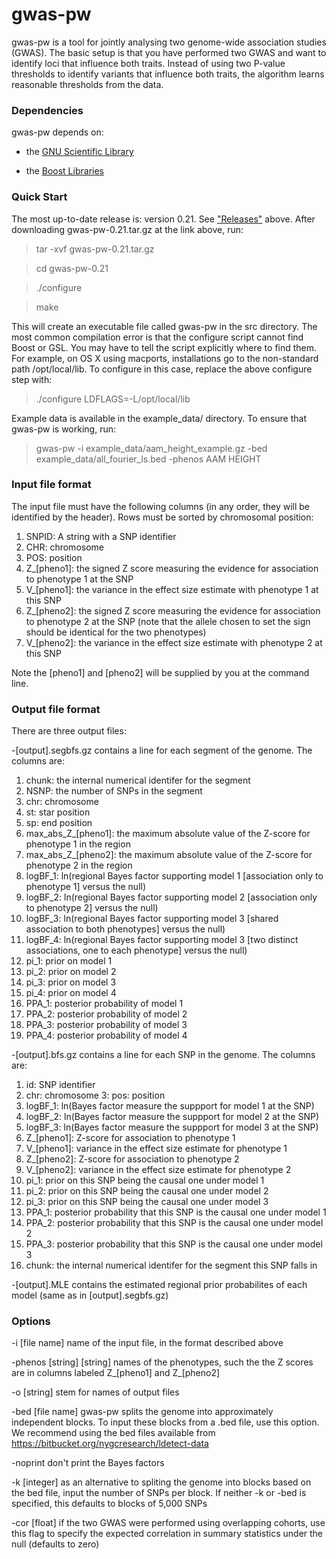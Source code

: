 gwas-pw
=====

gwas-pw is a tool for jointly analysing two genome-wide association studies (GWAS). The basic setup is that you have performed two GWAS and want to identify loci that influence both traits. Instead of using two P-value thresholds to identify variants that influence both traits, the algorithm learns reasonable thresholds from the data. 

### Dependencies ###
gwas-pw depends on:

- the [GNU Scientific Library](http://www.gnu.org/software/gsl/)

- the [Boost Libraries](http://www.boost.org)

### Quick Start ###
The most up-to-date release is: version 0.21. See ["Releases"](https://github.com/joepickrell/gwas-pw/releases) above.
After downloading gwas-pw-0.21.tar.gz at the link above, run:

>tar -xvf gwas-pw-0.21.tar.gz

>cd gwas-pw-0.21

>./configure

>make

This will create an executable file called gwas-pw in the src directory. The most common compilation error is that the configure script cannot find Boost or GSL. You may have to tell the script explicitly where to find them. For example, on OS X using macports, installations go to the non-standard path /opt/local/lib. To configure in this case, replace the above configure step with:

>./configure LDFLAGS=-L/opt/local/lib

Example data is available in the example_data/ directory. To ensure that gwas-pw is working, run:

>gwas-pw -i example_data/aam_height_example.gz -bed example_data/all_fourier_ls.bed -phenos AAM HEIGHT


### Input file format ###
The input file must have the following columns (in any order, they will be identified by the header). Rows must be sorted by chromosomal position:

1. SNPID: A string with a SNP identifier
2. CHR: chromosome
3. POS: position
4. Z_[pheno1]: the signed Z score measuring the evidence for association to phenotype 1 at the SNP
5. V_[pheno1]: the variance in the effect size estimate with phenotype 1 at this SNP
6. Z_[pheno2]: the signed Z score measuring the evidence for association to phenotype 2 at the SNP (note that the allele chosen to set the sign should be identical for the two phenotypes)
7. V_[pheno2]: the variance in the effect size estimate with phenotype 2 at this SNP

Note the [pheno1] and [pheno2] will be supplied by you at the command line.

### Output file format ###

There are three output files:

-[output].segbfs.gz contains a line for each segment of the genome. The columns are:

1. chunk: the internal numerical identifer for the segment
2. NSNP: the number of SNPs in the segment
3. chr: chromosome 
4. st: star position
5. sp: end position 
6. max_abs_Z_[pheno1]: the maximum absolute value of the Z-score for phenotype 1 in the region 
7. max_abs_Z_[pheno2]: the maximum absolute value of the Z-score for phenotype 2 in the region 
8. logBF_1: ln(regional Bayes factor supporting model 1 [association only to phenotype 1] versus the null)
9. logBF_2: ln(regional Bayes factor supporting model 2 [association only to phenotype 2] versus the null) 
10. logBF_3: ln(regional Bayes factor supporting model 3 [shared association to both phenotypes] versus the null) 
11. logBF_4: ln(regional Bayes factor supporting model 3 [two distinct associations, one to each phenotype] versus the null) 
12. pi_1: prior on model 1 
13. pi_2: prior on model 2
14. pi_3: prior on model 3 
15. pi_4: prior on model 4 
16. PPA_1: posterior probability of model 1 
17. PPA_2: posterior probability of model 2 
18. PPA_3: posterior probability of model 3 
19. PPA_4: posterior probability of model 4

-[output].bfs.gz contains a line for each SNP in the genome. The columns are:

1. id: SNP identifier
2. chr: chromosome 
3: pos: position
4. logBF_1: ln(Bayes factor measure the suppport for model 1 at the SNP) 
5. logBF_2: ln(Bayes factor measure the suppport for model 2 at the SNP) 
6. logBF_3: ln(Bayes factor measure the suppport for model 3 at the SNP) 
7. Z_[pheno1]: Z-score for association to phenotype 1
8. V_[pheno1]: variance in the effect size estimate for phenotype 1
9. Z_[pheno2]: Z-score for association to phenotype 2
10. V_[pheno2]: variance in the effect size estimate for phenotype 2 
11. pi_1: prior on this SNP being the causal one under model 1 
12. pi_2: prior on this SNP being the causal one under model 2 
13. pi_3: prior on this SNP being the causal one under model 3 
14. PPA_1: posterior probability that this SNP is the causal one under model 1
15. PPA_2: posterior probability that this SNP is the causal one under model 2 
16. PPA_3: posterior probability that this SNP is the causal one under model 3
17. chunk: the internal numerical identifer for the segment this SNP falls in

-[output].MLE contains the estimated regional prior probabilites of each model (same as in [output].segbfs.gz)

### Options ###

-i [file name] name of the input file, in the format described above

-phenos [string] [string] names of the phenotypes, such the the Z scores are in columns labeled Z_[pheno1] and Z_[pheno2]

-o [string] stem for names of output files

-bed [file name] gwas-pw splits the genome into approximately independent blocks. To input these blocks from a .bed file, use this option. We recommend using the bed files available from https://bitbucket.org/nygcresearch/ldetect-data

-noprint don't print the Bayes factors

-k [integer] as an alternative to spliting the genome into blocks based on the bed file, input the number of SNPs per block. If neither -k or -bed is specified, this defaults to blocks of 5,000 SNPs

-cor [float] if the two GWAS were performed using overlapping cohorts, use this flag to specify the expected correlation in summary statistics under the null (defaults to zero)
